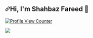 <h2 dir="auto"><a id="user-content-hi-im-muhammad-tariq-" class="anchor" aria-hidden="true" href="#hi-im-muhammad-tariq-"><svg class="octicon octicon-link" viewBox="0 0 16 16" version="1.1" width="16" height="16" aria-hidden="true"><path d="m7.775 3.275 1.25-1.25a3.5 3.5 0 1 1 4.95 4.95l-2.5 2.5a3.5 3.5 0 0 1-4.95 0 .751.751 0 0 1 .018-1.042.751.751 0 0 1 1.042-.018 1.998 1.998 0 0 0 2.83 0l2.5-2.5a2.002 2.002 0 0 0-2.83-2.83l-1.25 1.25a.751.751 0 0 1-1.042-.018.751.751 0 0 1-.018-1.042Zm-4.69 9.64a1.998 1.998 0 0 0 2.83 0l1.25-1.25a.751.751 0 0 1 1.042.018.751.751 0 0 1 .018 1.042l-1.25 1.25a3.5 3.5 0 1 1-4.95-4.95l2.5-2.5a3.5 3.5 0 0 1 4.95 0 .751.751 0 0 1-.018 1.042.751.751 0 0 1-1.042.018 1.998 1.998 0 0 0-2.83 0l-2.5 2.5a1.998 1.998 0 0 0 0 2.83Z"></path></svg></a>Hi, I'm Shahbaz Fareed <g-emoji class="g-emoji" alias="wave" fallback-src="https://github.githubassets.com/images/icons/emoji/unicode/1f44b.png">👋</g-emoji></h2>
<p dir="auto"><a target="_blank" rel="noopener noreferrer nofollow" href="https://camo.githubusercontent.com/2ab86b3c7923c77c76da75a951d0f524c3b438a846f53cef0fbe200978fa646d/68747470733a2f2f6b6f6d617265762e636f6d2f67687076632f3f757365726e616d653d6d616861727461726971"><img src="https://camo.githubusercontent.com/2ab86b3c7923c77c76da75a951d0f524c3b438a846f53cef0fbe200978fa646d/68747470733a2f2f6b6f6d617265762e636f6d2f67687076632f3f757365726e616d653d6d616861727461726971" alt="Profile View Counter" data-canonical-src="https://komarev.com/ghpvc/?username=mahartariq" style="max-width: 100%;"></a></p>
<a href="https://github.com/DenverCoder1/readme-typing-svg"><img src="https://camo.githubusercontent.com/05c9eff909c5f504d9bc8b5baebda3cc7d9cb2bd95a4a132eae7cb0d9c0d9eec/68747470733a2f2f726561646d652d747970696e672d7376672e6865726f6b756170702e636f6d3f26666f6e743d49424d2b506c65782b53616e7326636f6c6f723d6162636465662673697a653d3230266c696e65733d57656c636f6d652b746f2b6d792b4769744875622b50726f66696c65213b" data-canonical-src="https://readme-typing-svg.herokuapp.com?&amp;font=IBM+Plex+Sans&amp;color=abcdef&amp;size=20&amp;lines=Welcome+to+my+GitHub+Profile!;" style="max-width: 100%;"></a>
